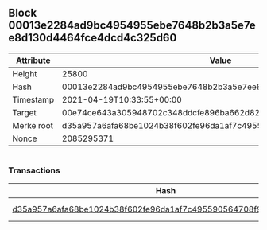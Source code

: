 ## Block 00013e2284ad9bc4954955ebe7648b2b3a5e7ee8d130d4464fce4dcd4c325d60

Attribute | Value
--- | ---
Height | 25800
Hash | 00013e2284ad9bc4954955ebe7648b2b3a5e7ee8d130d4464fce4dcd4c325d60
Timestamp | 2021-04-19T10:33:55+00:00
Target | 00e74ce643a305948702c348ddcfe896ba662d82c1a228faf4ad12250f07334e
Merke root | d35a957a6afa68be1024b38f602fe96da1af7c495590564708f92c3fd2e67b8e
Nonce | 2085295371

```

```

### Transactions

Hash | Amount
--- | ---
[d35a957a6afa68be1024b38f602fe96da1af7c495590564708f92c3fd2e67b8e](d35a957a6afa68be1024b38f602fe96da1af7c495590564708f92c3fd2e67b8e.md) | 10.00000000 SKEPTI 
